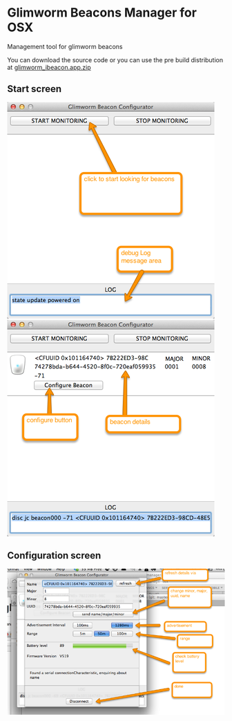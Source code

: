 Glimworm Beacons Manager for  OSX
=================================

Management tool for glimworm beacons

You can download the source code or you can use the pre build distribution at <a href='glimworm_ibeacon.app.zip'>glimworm_ibeacon.app.zip<a/>


<h2>Start screen</h2>
<img src='screenshot-home.png'>

<img src='screenshot-home-list.png'>

<h2>Configuration screen</h2>
<img src='screenshot-config.png'>
